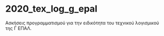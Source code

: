 # 2020_tex_log_g_epal
Ασκήσεις προγραμματισμού για την ειδικότητα του τεχνικού λογισμικού της Γ ΕΠΑΛ.
